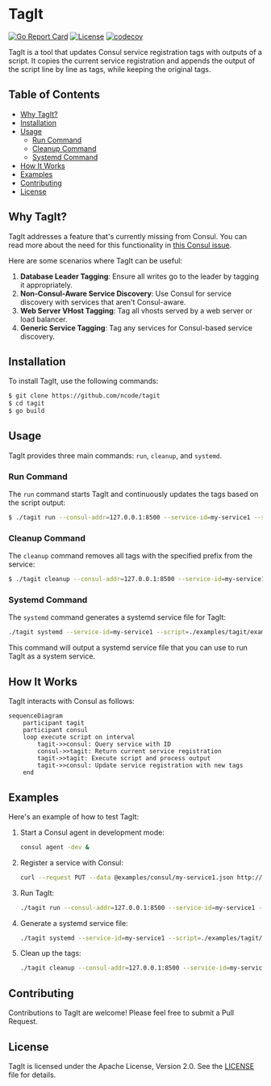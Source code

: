 # TagIt

[![Go Report Card](https://goreportcard.com/badge/github.com/ncode/tagit)](https://goreportcard.com/report/github.com/ncode/tagit)
[![License](https://img.shields.io/badge/License-Apache_2.0-blue.svg)](https://opensource.org/licenses/Apache-2.0)
[![codecov](https://codecov.io/gh/ncode/tagit/graph/badge.svg?token=ISXEH274YD)](https://codecov.io/gh/ncode/tagit)

TagIt is a tool that updates Consul service registration tags with outputs of a script. It copies the current service registration and appends the output of the script line by line as tags, while keeping the original tags.

## Table of Contents

- [Why TagIt?](#why-tagit)
- [Installation](#installation)
- [Usage](#usage)
  - [Run Command](#run-command)
  - [Cleanup Command](#cleanup-command)
  - [Systemd Command](#systemd-command)
- [How It Works](#how-it-works)
- [Examples](#examples)
- [Contributing](#contributing)
- [License](#license)

## Why TagIt?

TagIt addresses a feature that's currently missing from Consul. You can read more about the need for this functionality in [this Consul issue](https://github.com/hashicorp/consul/issues/1048).

Here are some scenarios where TagIt can be useful:

1. **Database Leader Tagging**: Ensure all writes go to the leader by tagging it appropriately.
2. **Non-Consul-Aware Service Discovery**: Use Consul for service discovery with services that aren't Consul-aware.
3. **Web Server VHost Tagging**: Tag all vhosts served by a web server or load balancer.
4. **Generic Service Tagging**: Tag any services for Consul-based service discovery.

## Installation

To install TagIt, use the following commands:

```bash
$ git clone https://github.com/ncode/tagit
$ cd tagit
$ go build
```

## Usage

TagIt provides three main commands: `run`, `cleanup`, and `systemd`.

### Run Command

The `run` command starts TagIt and continuously updates the tags based on the script output:

```bash
$ ./tagit run --consul-addr=127.0.0.1:8500 --service-id=my-service1 --script=./examples/tagit/example.sh --interval=5s --tag-prefix=tagit
```

### Cleanup Command

The `cleanup` command removes all tags with the specified prefix from the service:

```bash
$ ./tagit cleanup --consul-addr=127.0.0.1:8500 --service-id=my-service1 --tag-prefix=tagit
```

### Systemd Command

The `systemd` command generates a systemd service file for TagIt:

```bash
./tagit systemd --service-id=my-service1 --script=./examples/tagit/example.sh --tag-prefix=tagit --interval=5s --user=tagit --group=tagit
```

This command will output a systemd service file that you can use to run TagIt as a system service.

## How It Works

TagIt interacts with Consul as follows:

```mermaid
sequenceDiagram
    participant tagit
    participant consul
    loop execute script on interval
        tagit->>consul: Query service with ID
        consul->>tagit: Return current service registration
        tagit->>tagit: Execute script and process output
        tagit->>consul: Update service registration with new tags
    end
```

## Examples

Here's an example of how to test TagIt:

1. Start a Consul agent in development mode:
   ```bash
   consul agent -dev &
   ```

2. Register a service with Consul:
   ```bash
   curl --request PUT --data @examples/consul/my-service1.json http://127.0.0.1:8500/v1/agent/service/register
   ```

3. Run TagIt:
   ```bash
   ./tagit run --consul-addr=127.0.0.1:8500 --service-id=my-service1 --script=./examples/tagit/example.sh --interval=5s --tag-prefix=tagit
   ```

4. Generate a systemd service file:
   ```bash
   ./tagit systemd --service-id=my-service1 --script=./examples/tagit/example.sh --tag-prefix=tagit --interval=5s --user=tagit --group=tagit > /etc/systemd/system/tagit-my-service1.service
   ```

5. Clean up the tags:
   ```bash
   ./tagit cleanup --consul-addr=127.0.0.1:8500 --service-id=my-service1 --tag-prefix=tagit
   ```

## Contributing

Contributions to TagIt are welcome! Please feel free to submit a Pull Request.

## License

TagIt is licensed under the Apache License, Version 2.0. See the [LICENSE](LICENSE) file for details.
